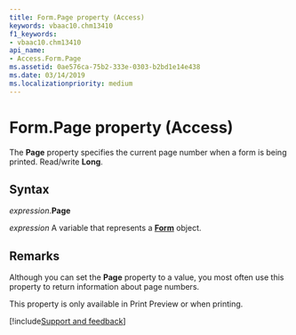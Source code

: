 ```yaml
---
title: Form.Page property (Access)
keywords: vbaac10.chm13410
f1_keywords:
- vbaac10.chm13410
api_name:
- Access.Form.Page
ms.assetid: 0ae576ca-75b2-333e-0303-b2bd1e14e438
ms.date: 03/14/2019
ms.localizationpriority: medium
---
```



# Form.Page property (Access)

The **Page** property specifies the current page number when a form is being printed. Read/write **Long**.


## Syntax

_expression_.**Page**

_expression_ A variable that represents a **[Form](Access.Form.md)** object.


## Remarks

Although you can set the **Page** property to a value, you most often use this property to return information about page numbers.

This property is only available in Print Preview or when printing.




[!include[Support and feedback](~/includes/feedback-boilerplate.md)]